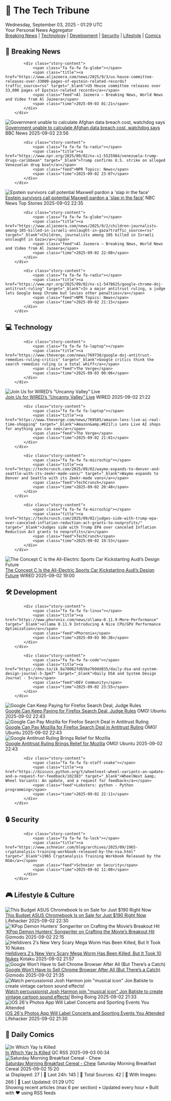 <!-- Processing 54 RSS feeds at 2025-09-03 01:28:55 UTC -->
<!-- Processing: Saturday Morning Breakfast Cereal -->
<!-- Processing: Garfield -->
<!-- Processing: Questionable Content -->
<!-- Processing: Girl Genius -->
<!-- Processing: CNN Top Stories -->
<!-- Processing: CNN Breaking News -->
<!-- Processing: BBC World News -->
<!-- Processing: Al Jazeera Breaking News -->
<!-- Processing: NPR News -->
<!-- Processing: CBC News -->
<!-- Error processing https://rss.cbc.ca/lineup/topstories.xml: The read operation timed out -->
<!-- Processing: Reuters Top News -->
<!-- Processing: Guardian World News -->
<!-- Processing: The Verge -->
<!-- Processing: O'Reilly Radar -->
<!-- Processing: Slashdot -->
<!-- Processing: Lobsters Python -->
<!-- Processing: Hacker News -->
<!-- Processing: StackOverflow Blog -->
<!-- Processing: Phoronix Linux News -->
<!-- Processing: OMG! Ubuntu -->
<!-- Processing: Linux.com -->
<!-- Processing: Red Hat Blog -->
<!-- Processing: InfoQ -->
<!-- Processing: Lifehacker -->
<!-- Processing: Gizmodo -->
<!-- Processing: Kotaku -->
<!-- Processing: Boing Boing -->
<!-- Processing: Schneier on Security -->
<!-- Generated 10 new posts out of 28 feeds processed -->
<div class="newspaper-header">
    <h1 class="newspaper-title">📰 The Tech Tribune</h1>
    <div class="newspaper-date">Wednesday, September 03, 2025 - 01:29 UTC</div>
    <div class="newspaper-subtitle">Your Personal News Aggregator</div>
</div>

<div class="newspaper-nav">
    <a href="#breaking">Breaking News</a> |
    <a href="#tech">Technology</a> |
    <a href="#dev">Development</a> |
    <a href="#security">Security</a> |
    <a href="#lifestyle">Lifestyle</a> |
    <a href="#webcomics">Comics</a>
</div>

<div class="news-section breaking-news" id="breaking">
<h2 class="section-header">🚨 Breaking News</h2>
<div class="stories-container">
<div class="story">
            
            <div class="story-content">
                <span class="fa fa-fw fa-globe"></span>
                <span class="title"><a href="https://www.aljazeera.com/news/2025/9/3/us-house-committee-releases-over-33000-pages-of-epstein-related-records?traffic_source=rss" target="_blank">US House committee releases over 33,000 pages of Epstein-related records</a></span>
                <span class="feed">Al Jazeera – Breaking News, World News and Video from Al Jazeera</span>
                <span class="time">2025-09-03 01:21</span>
            </div>
        </div>
<div class="story">
            <img src="https://ichef.bbci.co.uk/ace/standard/240/cpsprodpb/b7f2/live/7a4a1370-8833-11f0-9e1d-1123d58de035.png" alt="Government unable to calculate Afghan data breach cost, watchdog says" class="story-image" loading="lazy" onerror="this.style.display='none'">
            <div class="story-content">
                <span class="fa fa-fw fa-flag"></span>
                <span class="title"><a href="https://www.bbc.com/news/articles/cm2k25dx1z3o?at_medium=RSS&at_campaign=rss" target="_blank">Government unable to calculate Afghan data breach cost, watchdog says</a></span>
                <span class="feed">BBC News</span>
                <span class="time">2025-09-02 23:56</span>
            </div>
        </div>
<div class="story">
            
            <div class="story-content">
                <span class="fa fa-fw fa-radio"></span>
                <span class="title"><a href="https://www.npr.org/2025/09/02/nx-s1-5525984/venezuela-trump-drugs-caribbean" target="_blank">Trump confirms U.S. strike on alleged Venezuelan drug boat</a></span>
                <span class="feed">NPR Topics: News</span>
                <span class="time">2025-09-02 23:07</span>
            </div>
        </div>
<div class="story">
            <img src="https://media-cldnry.s-nbcnews.com/image/upload/t_fit_1500w/mpx/2704722219/2025_09/1756852517466_now_hallie_trump_pardon_250902_1920x1080-tf3d22.jpg" alt="Epstein survivors call potential Maxwell pardon a &#x27;slap in the face&#x27;" class="story-image" loading="lazy" onerror="this.style.display='none'">
            <div class="story-content">
                <span class="fa fa-fw fa-broadcast-tower"></span>
                <span class="title"><a href="https://www.nbcnews.com/video/epstein-survivors-call-potential-maxwell-pardon-a-slap-in-the-face-246483013543" target="_blank">Epstein survivors call potential Maxwell pardon a &#x27;slap in the face&#x27;</a></span>
                <span class="feed">NBC News Top Stories</span>
                <span class="time">2025-09-02 22:35</span>
            </div>
        </div>
<div class="story">
            
            <div class="story-content">
                <span class="fa fa-fw fa-globe"></span>
                <span class="title"><a href="https://www.aljazeera.com/news/2025/9/2/children-journalists-among-105-killed-in-israeli-onslaught-in-gaza?traffic_source=rss" target="_blank">Children, journalists among 105 killed in Israeli onslaught in Gaza</a></span>
                <span class="feed">Al Jazeera – Breaking News, World News and Video from Al Jazeera</span>
                <span class="time">2025-09-02 22:08</span>
            </div>
        </div>
<div class="story">
            
            <div class="story-content">
                <span class="fa fa-fw fa-radio"></span>
                <span class="title"><a href="https://www.npr.org/2025/09/02/nx-s1-5478625/google-chrome-doj-antitrust-ruling" target="_blank">In a major antitrust ruling, a judge lets Google keep Chrome but levies other penalties</a></span>
                <span class="feed">NPR Topics: News</span>
                <span class="time">2025-09-02 21:15</span>
            </div>
        </div>
</div>
</div>
<div class="news-section tech-news" id="tech">
<h2 class="section-header">💻 Technology</h2>
<div class="stories-container">
<div class="story">
            
            <div class="story-content">
                <span class="fa fa-fw fa-laptop"></span>
                <span class="title"><a href="https://www.theverge.com/news/769738/google-doj-antitrust-remedies-ruling-critics" target="_blank">Google critics think the search remedies ruling is a total whiff</a></span>
                <span class="feed">The Verge</span>
                <span class="time">2025-09-03 00:06</span>
            </div>
        </div>
<div class="story">
            <img src="https://media.wired.com/photos/67194d3ac6e04fef4b6ba5f1/master/pass/Uncanny-Valley-Podcast-Artwork.jpg" alt="Join Us for WIRED’s “Uncanny Valley” Live" class="story-image" loading="lazy" onerror="this.style.display='none'">
            <div class="story-content">
                <span class="fa fa-fw fa-bolt"></span>
                <span class="title"><a href="https://www.wired.com/story/uncanny-valley-live-show-san-francisco/" target="_blank">Join Us for WIRED’s “Uncanny Valley” Live</a></span>
                <span class="feed">WIRED</span>
                <span class="time">2025-09-02 21:22</span>
            </div>
        </div>
<div class="story">
            
            <div class="story-content">
                <span class="fa fa-fw fa-laptop"></span>
                <span class="title"><a href="https://www.theverge.com/news/769585/amazon-lens-live-ai-real-time-shopping" target="_blank">Amazon&amp;#8217;s Lens Live AI shops for anything you can see</a></span>
                <span class="feed">The Verge</span>
                <span class="time">2025-09-02 21:01</span>
            </div>
        </div>
<div class="story">
            
            <div class="story-content">
                <span class="fa fa-fw fa-microchip"></span>
                <span class="title"><a href="https://techcrunch.com/2025/09/02/waymo-expands-to-denver-and-seattle-with-its-zeekr-made-vans/" target="_blank">Waymo expands to Denver and Seattle with its Zeekr-made vans</a></span>
                <span class="feed">TechCrunch</span>
                <span class="time">2025-09-02 20:48</span>
            </div>
        </div>
<div class="story">
            
            <div class="story-content">
                <span class="fa fa-fw fa-microchip"></span>
                <span class="title"><a href="https://techcrunch.com/2025/09/02/judges-side-with-trump-epa-over-canceled-inflation-reduction-act-grants-to-nonprofits/" target="_blank">Judges side with Trump EPA over canceled Inflation Reduction Act grants to nonprofits</a></span>
                <span class="feed">TechCrunch</span>
                <span class="time">2025-09-02 19:53</span>
            </div>
        </div>
<div class="story">
            <img src="https://media.wired.com/photos/68b709c550cb8fd71b27edd5/master/pass/A251472_large.jpg" alt="The Concept C Is the All-Electric Sports Car Kickstarting Audi’s Design Future" class="story-image" loading="lazy" onerror="this.style.display='none'">
            <div class="story-content">
                <span class="fa fa-fw fa-bolt"></span>
                <span class="title"><a href="https://www.wired.com/story/audis-concept-c-electric-sports-car-announced/" target="_blank">The Concept C Is the All-Electric Sports Car Kickstarting Audi’s Design Future</a></span>
                <span class="feed">WIRED</span>
                <span class="time">2025-09-02 19:00</span>
            </div>
        </div>
</div>
</div>
<div class="news-section dev-news" id="dev">
<h2 class="section-header">🛠️ Development</h2>
<div class="stories-container">
<div class="story">
            
            <div class="story-content">
                <span class="fa fa-fw fa-linux"></span>
                <span class="title"><a href="https://www.phoronix.com/news/ollama-0.11.9-More-Performance" target="_blank">ollama 0.11.9 Introducing A Nice CPU/GPU Performance Optimization</a></span>
                <span class="feed">Phoronix</span>
                <span class="time">2025-09-03 00:36</span>
            </div>
        </div>
<div class="story">
            
            <div class="story-content">
                <span class="fa fa-fw fa-code"></span>
                <span class="title"><a href="https://dev.to/ik_8a78062fd65be769dd835/daily-dsa-and-system-design-journal-5-3pm7" target="_blank">Daily DSA and System Design Journal - 5</a></span>
                <span class="feed">DEV Community</span>
                <span class="time">2025-09-02 23:55</span>
            </div>
        </div>
<div class="story">
            <img src="https://i0.wp.com/www.omgubuntu.co.uk/wp-content/uploads/2025/09/firefox-search-deal-cash.jpg?resize=406%2C232&amp;ssl=1" alt="Google Can Keep Paying for Firefox Search Deal, Judge Rules" class="story-image" loading="lazy" onerror="this.style.display='none'">
            <div class="story-content">
                <span class="fa fa-fw fa-ubuntu"></span>
                <span class="title"><a href="https://www.omgubuntu.co.uk/2025/09/google-antitrust-ruling-firefox-search-deal" target="_blank">Google Can Keep Paying for Firefox Search Deal, Judge Rules</a></span>
                <span class="feed">OMG! Ubuntu</span>
                <span class="time">2025-09-02 22:43</span>
            </div>
        </div>
<div class="story">
            <img src="https://i0.wp.com/www.omgubuntu.co.uk/wp-content/uploads/2025/06/Mozilla-Logo-New.jpg?resize=406%2C232&amp;ssl=1" alt="Google Can Pay Mozilla for Firefox Search Deal in Antitrust Ruling" class="story-image" loading="lazy" onerror="this.style.display='none'">
            <div class="story-content">
                <span class="fa fa-fw fa-ubuntu"></span>
                <span class="title"><a href="https://www.omgubuntu.co.uk/2025/09/google-antitrust-ruling-firefox-search-deal" target="_blank">Google Can Pay Mozilla for Firefox Search Deal in Antitrust Ruling</a></span>
                <span class="feed">OMG! Ubuntu</span>
                <span class="time">2025-09-02 22:43</span>
            </div>
        </div>
<div class="story">
            <img src="https://i0.wp.com/www.omgubuntu.co.uk/wp-content/uploads/2025/06/Mozilla-Logo-New.jpg?resize=406%2C232&amp;ssl=1" alt="Google Antitrust Ruling Brings Relief for Mozilla" class="story-image" loading="lazy" onerror="this.style.display='none'">
            <div class="story-content">
                <span class="fa fa-fw fa-ubuntu"></span>
                <span class="title"><a href="https://www.omgubuntu.co.uk/2025/09/google-antitrust-ruling-firefox-search-deal" target="_blank">Google Antitrust Ruling Brings Relief for Mozilla</a></span>
                <span class="feed">OMG! Ubuntu</span>
                <span class="time">2025-09-02 22:43</span>
            </div>
        </div>
<div class="story">
            
            <div class="story-content">
                <span class="fa fa-fw fa-staff-snake"></span>
                <span class="title"><a href="https://discuss.python.org/t/wheelnext-wheel-variants-an-update-and-a-request-for-feedback/102383" target="_blank">WheelNext &amp; Wheel Variants: An update, and a request for feedback</a></span>
                <span class="feed">Lobsters: python - Python programming</span>
                <span class="time">2025-09-02 22:11</span>
            </div>
        </div>
</div>
</div>
<div class="news-section security-news" id="security">
<h2 class="section-header">🔒 Security</h2>
<div class="stories-container">
<div class="story">
            
            <div class="story-content">
                <span class="fa fa-fw fa-lock"></span>
                <span class="title"><a href="https://www.schneier.com/blog/archives/2025/09/1965-cryptanalysis-training-workbook-released-by-the-nsa.html" target="_blank">1965 Cryptanalysis Training Workbook Released by the NSA</a></span>
                <span class="feed">Schneier on Security</span>
                <span class="time">2025-09-02 11:08</span>
            </div>
        </div>
</div>
</div>
<div class="news-section lifestyle-news" id="lifestyle">
<h2 class="section-header">🎮 Lifestyle & Culture</h2>
<div class="stories-container">
<div class="story">
            <img src="https://lifehacker.com/imagery/articles/01K3GAB0EP5F86BMRPCVSHSSD1/hero-image.png" alt="This Budget ASUS Chromebook Is on Sale for Just $190 Right Now" class="story-image" loading="lazy" onerror="this.style.display='none'">
            <div class="story-content">
                <span class="fa fa-fw fa-life-ring"></span>
                <span class="title"><a href="https://lifehacker.com/tech/asus-chromebook-stacksocial-sale?utm_medium=RSS" target="_blank">This Budget ASUS Chromebook Is on Sale for Just $190 Right Now</a></span>
                <span class="feed">Lifehacker</span>
                <span class="time">2025-09-02 22:30</span>
            </div>
        </div>
<div class="story">
            <img src="https://gizmodo.com/app/uploads/2025/09/KPop-Demon-Hunters.jpg" alt="‘KPop Demon Hunters’ Songwriter on Crafting the Movie’s Breakout Hit" class="story-image" loading="lazy" onerror="this.style.display='none'">
            <div class="story-content">
                <span class="fa fa-fw fa-computer"></span>
                <span class="title"><a href="https://gizmodo.com/kpop-demon-hunters-songwriter-on-crafting-the-movies-breakout-hit-2000652036" target="_blank">‘KPop Demon Hunters’ Songwriter on Crafting the Movie’s Breakout Hit</a></span>
                <span class="feed">Gizmodo</span>
                <span class="time">2025-09-02 22:15</span>
            </div>
        </div>
<div class="story">
            <img src="https://kotaku.com/app/uploads/2025/09/heldldver.jpg" alt="Helldivers 2′s New Very Scary Mega Worm Has Been Killed, But It Took 10 Nukes" class="story-image" loading="lazy" onerror="this.style.display='none'">
            <div class="story-content">
                <span class="fa fa-fw fa-gamepad"></span>
                <span class="title"><a href="https://kotaku.com/helldivers-2-hive-lord-mega-worm-killed-update-nukes-ps5-xbox-2000622473" target="_blank">Helldivers 2′s New Very Scary Mega Worm Has Been Killed, But It Took 10 Nukes</a></span>
                <span class="feed">Kotaku</span>
                <span class="time">2025-09-02 21:57</span>
            </div>
        </div>
<div class="story">
            <img src="https://gizmodo.com/app/uploads/2023/05/cf237e61f7b88b8e03f0b3ac3b3e55fd.jpg" alt="Google Won’t Have to Sell Chrome Browser After All (But There’s a Catch)" class="story-image" loading="lazy" onerror="this.style.display='none'">
            <div class="story-content">
                <span class="fa fa-fw fa-computer"></span>
                <span class="title"><a href="https://gizmodo.com/google-wont-have-to-sell-chrome-browser-after-all-but-theres-a-catch-2000652304" target="_blank">Google Won’t Have to Sell Chrome Browser After All (But There’s a Catch)</a></span>
                <span class="feed">Gizmodo</span>
                <span class="time">2025-09-02 21:35</span>
            </div>
        </div>
<div class="story">
            <img src="https://i0.wp.com/boingboing.net/wp-content/uploads/2025/08/betty-boop.jpg?fit=1200%2C801&amp;quality=60&amp;ssl=1" alt="Watch percussionist Josh Harmon join &quot;musical icon&quot; Jon Batiste to create vintage cartoon sound effects!" class="story-image" loading="lazy" onerror="this.style.display='none'">
            <div class="story-content">
                <span class="fa fa-fw fa-arrow-right"></span>
                <span class="title"><a href="https://boingboing.net/2025/09/02/watch-percussionist-josh-harmon-join-musical-icon-jon-batiste-to-create-vintage-cartoon-sound-effects.html" target="_blank">Watch percussionist Josh Harmon join &quot;musical icon&quot; Jon Batiste to create vintage cartoon sound effects!</a></span>
                <span class="feed">Boing Boing</span>
                <span class="time">2025-09-02 21:33</span>
            </div>
        </div>
<div class="story">
            <img src="https://lifehacker.com/imagery/articles/01K4602AA6DPJEJ7EASM9G38X1/hero-image.png" alt="iOS 26&#x27;s Photos App Will Label Concerts and Sporting Events You Attended" class="story-image" loading="lazy" onerror="this.style.display='none'">
            <div class="story-content">
                <span class="fa fa-fw fa-life-ring"></span>
                <span class="title"><a href="https://lifehacker.com/tech/ios-26-event-rocognition-photos-app?utm_medium=RSS" target="_blank">iOS 26&#x27;s Photos App Will Label Concerts and Sporting Events You Attended</a></span>
                <span class="feed">Lifehacker</span>
                <span class="time">2025-09-02 21:30</span>
            </div>
        </div>
</div>
</div>
<div class="news-section webcomics-section" id="webcomics">
<h2 class="section-header">🎨 Daily Comics</h2>
<div class="stories-container">
<div class="story">
            <img src="http://www.questionablecontent.net/comics/5649.png" alt="In Which Yay Is Killed" class="story-image" loading="lazy" onerror="this.style.display='none'">
            <div class="story-content">
                <span class="fa fa-fw fa-music"></span>
                <span class="title"><a href="http://questionablecontent.net/view.php?comic=5649" target="_blank">In Which Yay Is Killed</a></span>
                <span class="feed">QC RSS</span>
                <span class="time">2025-09-03 00:34</span>
            </div>
        </div>
<div class="story">
            <img src="https://www.smbc-comics.com/comics/1756591351-20250901.png" alt="Saturday Morning Breakfast Cereal - Chew" class="story-image" loading="lazy" onerror="this.style.display='none'">
            <div class="story-content">
                <span class="fa fa-fw fa-smile"></span>
                <span class="title"><a href="https://www.smbc-comics.com/comic/chew" target="_blank">Saturday Morning Breakfast Cereal - Chew</a></span>
                <span class="feed">Saturday Morning Breakfast Cereal</span>
                <span class="time">2025-09-02 15:20</span>
            </div>
        </div>
</div>
</div>

<div class="newspaper-footer">
    <div class="stats">
        📊 Displayed: 27 | 📅 Last 24h: 145 | 📡 Total Sources: 42 | 📸 With Images: 266 |
        🔄 Last Updated: 01:29 UTC
    </div>
    <div class="footer-note">
        Showing recent articles (max 6 per section) • Updated every hour • Built with ❤️ using RSS feeds
    </div>
</div>
